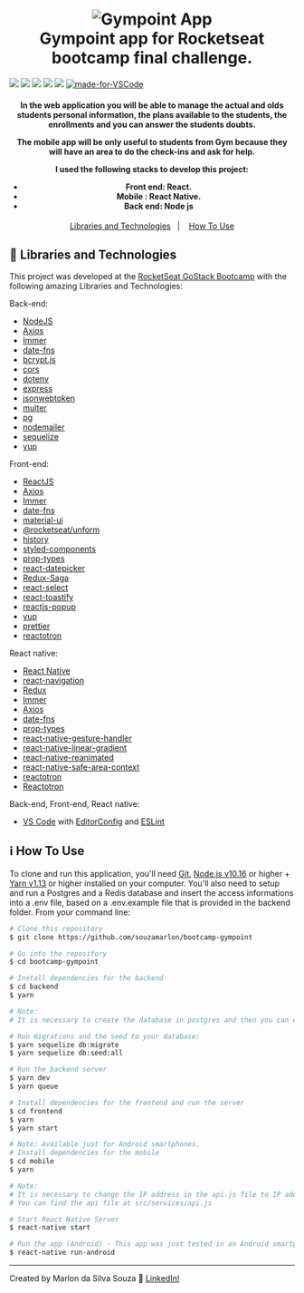 <h1 align="center">
    <img alt="Gympoint App" src="https://github.com/souzamarlon/bootcamp-gympoint/blob/master/front-end/src/assets/logo.png" />
    <br>
    Gympoint app for Rocketseat bootcamp final challenge.
</h1>

![](https://img.shields.io/github/last-commit/souzamarlon/bootcamp-gympoint.svg?color=red)
![](https://img.shields.io/github/languages/top/souzamarlon/bootcamp-gympoint.svg?color=yellow)
![](https://img.shields.io/github/languages/count/souzamarlon/bootcamp-gympoint.svg?color=lightgrey)
![](https://img.shields.io/github/languages/code-size/souzamarlon/bootcamp-gympoint.svg)
![](https://img.shields.io/github/repo-size/souzamarlon/bootcamp-gympoint.svg?color=blueviolet)
[![made-for-VSCode](https://img.shields.io/badge/Made%20for-VSCode-1f425f.svg)](https://code.visualstudio.com/)

<h4 align="center">
In the web application you will be able to manage the actual and olds students personal information, the plans available to the students, the enrollments and you can answer the students doubts.

The mobile app will be only useful to students from Gym because they will have an area to do the check-ins and ask for help.

I used the following stacks to develop this project:
- Front end: React.
- Mobile : React Native.
- Back end: Node js
</h4>


<p align="center">
  <a href="#rocket-Libraries and Technologies">Libraries and Technologies</a>&nbsp;&nbsp;&nbsp;|&nbsp;&nbsp;&nbsp;
  <a href="#information_source-how-to-use">How To Use</a>
</p>

## :rocket: Libraries and Technologies

This project was developed at the [RocketSeat GoStack Bootcamp](https://rocketseat.com.br/gostack) with the following amazing Libraries and Technologies:

Back-end:
- [NodeJS](https://nodejs.org)
- [Axios](https://github.com/axios/axios)
- [Immer](https://github.com/immerjs/immer)
- [date-fns](https://date-fns.org/)
- [bcrypt.js](https://github.com/dcodeIO/bcrypt.js)
- [cors](https://github.com/expressjs/cors)
- [dotenv](https://github.com/motdotla/dotenv)
- [express](https://github.com/expressjs/express)
- [jsonwebtoken](https://github.com/auth0/node-jsonwebtoken)
- [multer](https://github.com/expressjs/multer)
- [pg](https://github.com/brianc/node-postgres)
- [nodemailer](https://github.com/nodemailer/nodemailer)
- [sequelize](https://github.com/sequelize/sequelize)
- [yup](https://github.com/jquense/yup)

Front-end:
- [ReactJS](https://reactjs.org/)
- [Axios](https://github.com/axios/axios)
- [Immer](https://github.com/immerjs/immer)
- [date-fns](https://date-fns.org/)
- [material-ui](https://github.com/mui-org/material-ui)
- [@rocketseat/unform](https://github.com/Rocketseat/unform)
- [history](https://github.com/ReactTraining/history)
- [styled-components](https://www.styled-components.com/)
- [prop-types](https://github.com/facebook/prop-types)
- [react-datepicker](https://github.com/Hacker0x01/react-datepicker)
- [Redux-Saga](https://redux-saga.js.org/)
- [react-select](https://github.com/JedWatson/react-select)
- [react-toastify](https://github.com/fkhadra/react-toastify)
- [reactjs-popup](https://github.com/yjose/reactjs-popup)
- [yup](https://github.com/jquense/yup)
- [prettier](https://prettier.io/)
- [reactotron](https://github.com/infinitered/reactotron)

React native:
- [React Native](https://facebook.github.io/react-native/)
- [react-navigation](https://reactnavigation.org/)
- [Redux](https://redux.js.org/)
- [Immer](https://github.com/immerjs/immer)
- [Axios](https://github.com/axios/axios)
- [date-fns](https://date-fns.org/)
- [prop-types](https://github.com/facebook/prop-types)
- [react-native-gesture-handler](https://github.com/software-mansion/react-native-gesture-handler)
- [react-native-linear-gradient](https://github.com/react-native-community/react-native-linear-gradient)
- [react-native-reanimated](https://github.com/software-mansion/react-native-reanimated)
- [react-native-safe-area-context](https://github.com/th3rdwave/react-native-safe-area-context)
- [reactotron](https://github.com/infinitered/reactotron)
- [Reactotron](https://infinite.red/reactotron)

Back-end, Front-end, React native:
- [VS Code][vc] with [EditorConfig][vceditconfig] and [ESLint][vceslint]

## :information_source: How To Use

To clone and run this application, you'll need [Git](https://git-scm.com), [Node.js v10.16][nodejs] or higher + [Yarn v1.13][yarn] or higher installed on your computer.
You'll also need to setup and run a Postgres and a Redis database and insert the access informations into a .env file, based on a .env.example file that is provided in the backend folder.
From your command line:

```bash
# Clone this repository
$ git clone https://github.com/souzamarlon/bootcamp-gympoint

# Go into the repository
$ cd bootcamp-gympoint

# Install dependencies for the backend
$ cd backend
$ yarn

# Note:
# It is necessary to create the database in postgres and then you can execute yarn sequelize db:migrate.

# Run migrations and the seed to your database:
$ yarn sequelize db:migrate
$ yarn sequelize db:seed:all

# Run the backend server
$ yarn dev
$ yarn queue

# Install dependencies for the frontend and run the server
$ cd frontend
$ yarn
$ yarn start

# Note: Available just for Android smartphones.
# Install dependencies for the mobile
$ cd mobile
$ yarn

# Note:
# It is necessary to change the IP address in the api.js file to IP address where you installed the back end.
# You can find the api file at src/services/api.js

# Start React Native Server
$ react-native start

# Run the app (Android) - This app was just tested in an Android smartphone.
$ react-native run-android
```
---
Created by Marlon da Silva Souza :wave: [LinkedIn!](https://www.linkedin.com/in/marlonssouza/)

[nodejs]: https://nodejs.org/
[yarn]: https://yarnpkg.com/
[vc]: https://code.visualstudio.com/
[vceditconfig]: https://marketplace.visualstudio.com/items?itemName=EditorConfig.EditorConfig
[vceslint]: https://marketplace.visualstudio.com/items?itemName=dbaeumer.vscode-eslint


